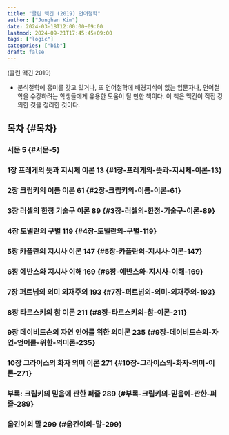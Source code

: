 ```yaml
---
title: "콜린 맥긴 (2019) 언어철학"
author: ["Junghan Kim"]
date: 2024-03-18T12:00:00+09:00
lastmod: 2024-09-21T17:45:45+09:00
tags: ["logic"]
categories: ["bib"]
draft: false
---
```


(콜린 맥긴 2019)

-   분석철학에 흥미를 갖고 있거나, 또 언어철학에 배경지식이 없는 입문자나, 언어철학을 수강하려는 학생들에게 유용한 도움이 될 만한 책이다. 이 책은 맥긴이 직접 강의한 것을 정리한 것이다.


## 목차 {#목차}


### 서문 5 {#서문-5}


### 1장 프레게의 뜻과 지시체 이론 13 {#1장-프레게의-뜻과-지시체-이론-13}


### 2장 크립키의 이름 이론 61 {#2장-크립키의-이름-이론-61}


### 3장 러셀의 한정 기술구 이론 89 {#3장-러셀의-한정-기술구-이론-89}


### 4장 도넬란의 구별 119 {#4장-도넬란의-구별-119}


### 5장 카플란의 지시사 이론 147 {#5장-카플란의-지시사-이론-147}


### 6장 에반스와 지시사 이해 169 {#6장-에반스와-지시사-이해-169}


### 7장 퍼트넘의 의미 외재주의 193 {#7장-퍼트넘의-의미-외재주의-193}


### 8장 타르스키의 참 이론 211 {#8장-타르스키의-참-이론-211}


### 9장 데이비드슨의 자연 언어를 위한 의미론 235 {#9장-데이비드슨의-자연-언어를-위한-의미론-235}


### 10장 그라이스의 화자 의미 이론 271 {#10장-그라이스의-화자-의미-이론-271}


### 부록: 크립키의 믿음에 관한 퍼즐 289 {#부록-크립키의-믿음에-관한-퍼즐-289}


### 옮긴이의 말 299 {#옮긴이의-말-299}
